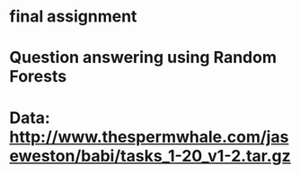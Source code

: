 # final assignment
# Question answering using Random Forests
# Data: http://www.thespermwhale.com/jaseweston/babi/tasks_1-20_v1-2.tar.gz 